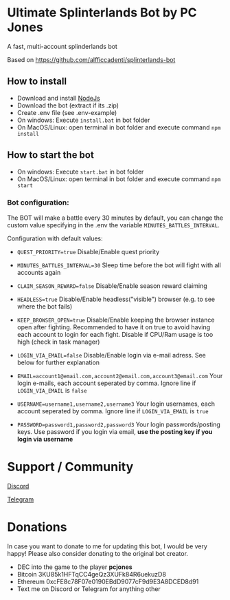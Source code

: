 # Ultimate Splinterlands Bot by PC Jones
A fast, multi-account splinderlands bot

Based on https://github.com/alfficcadenti/splinterlands-bot

## How to install
- Download and install [NodeJs](https://nodejs.org/it/download/)
- Download the bot (extract if its .zip)
- Create .env file (see .env-example)
- On windows: Execute `install.bat` in bot folder
- On MacOS/Linux: open terminal in bot folder and execute command `npm install`

## How to start the bot
- On windows: Execute `start.bat` in bot folder
- On MacOS/Linux: open terminal in bot folder and execute command `npm start`

### Bot configuration:

The BOT will make a battle every 30 minutes by default, you can change the custom value specifying in the .env the variable `MINUTES_BATTLES_INTERVAL`.

Configuration with default values:

- `QUEST_PRIORITY=true` Disable/Enable quest priority

- `MINUTES_BATTLES_INTERVAL=30` Sleep time before the bot will fight with all accounts again

- `CLAIM_SEASON_REWARD=false` Disable/Enable season reward claiming

- `HEADLESS=true` Disable/Enable headless("visible") browser (e.g. to see where the bot fails)

- `KEEP_BROWSER_OPEN=true` Disable/Enable keeping the browser instance open after fighting. Recommended to have it on true to avoid having each account to login for each fight. Disable if CPU/Ram usage is too high (check in task manager)

- `LOGIN_VIA_EMAIL=false` Disable/Enable login via e-mail adress. See below for further explanation

- `EMAIL=account1@email.com,account2@email.com,account3@email.com` Your login e-mails, each account seperated by comma. Ignore line if `LOGIN_VIA_EMAIL` is `false`

- `USERNAME=username1,username2,username3` Your login usernames, each account seperated by comma. Ignore line if `LOGIN_VIA_EMAIL` is `true`

- `PASSWORD=password1,password2,password3` Your login passwords/posting keys. Use password if you login via email, **use the posting key if you login via username**


# Support / Community

[Discord](
https://discord.gg/hwSr7KNGs9)

[Telegram](https://t.me/ultimatesplinterlandsbot) 

# Donations

In case you want to donate to me for updating this bot, I would be very happy! Please also consider donating to the original bot creator.

- DEC into the game to the player **pcjones** 
- Bitcoin 3KU85k1HFTqCC4geQz3XUFk84R6uekuzD8
- Ethereum 0xcFE8c78F07e0190EBdD9077cF9d9E3A8DCED8d91 
- Text me on Discord or Telegram for anything other


